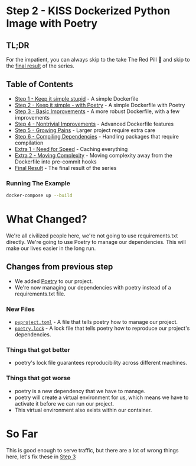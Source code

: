 # Step 2 - KISS Dockerized Python Image with Poetry

## TL;DR

For the impatient, you can always skip to the take The Red Pill 💊 and skip to
the [final result](/README.md#final-result) of the series.


## Table of Contents

* [Step 1 - Keep it simple stupid](/step-1-kiss-requirements/README.md) - A simple Dockerfile
* [Step 2 - Keep it simple - with Poetry](/step-2-kiss-poetry/README.md) - A simple Dockerfile with Poetry
* [Step 3 - Basic Improvements](/step-3-basic-improvements/README.md) - A more robust Dockerfile, with a few
  improvements
* [Step 4 - Nontrivial Improvements](/step-4-nontrivial-improvements/README.md) - Advanced Dockerfile features
* [Step 5 - Growing Pains](/step-5-larger-project/README.md) - Larger project require extra care
* [Step 6 - Compiling Dependencies](/step-6-compiling-dependencies/README.md) - Handling packages that require
  compilation
* [Extra 1 - Need for Speed](/extra-1-need-for-speed/README.md) - Caching everything
* [Extra 2 - Moving Complexity](/extra-2-pre-commit/README.md) - Moving complexity away from the Dockerfile into
  pre-commit hooks
* [Final Result](/README.md#final-result) - The final result of the series

### Running The Example

```bash
docker-compose up --build
```

# What Changed?

We're all civilized people here, we're not going to use requirements.txt directly. We're going to use Poetry to manage
our dependencies. This will make our lives easier in the long run.

## Changes from previous step

* We added [Poetry](https://python-poetry.org/) to our project.
* We're now managing our dependencies with poetry instead of a requirements.txt file.

### New Files

* [`pyproject.toml`](./pyproject.toml) - A file that tells poetry how to manage our project.
* [`poetry.lock`](./poetry.lock) - A lock file that tells poetry how to reproduce our project's dependencies.

### Things that got better

* poetry's lock file guarantees reproducibility across different machines.

### Things that got worse

* poetry is a new dependency that we have to manage.
* poetry will create a virtual environment for us, which means we have to activate it before we can run our project.
* This virtual environment also exists within our container.

# So Far

This is good enough to serve traffic, but there are a lot of wrong things here, let's fix these
in [Step 3](/step-3-basic-improvements/README.md)

